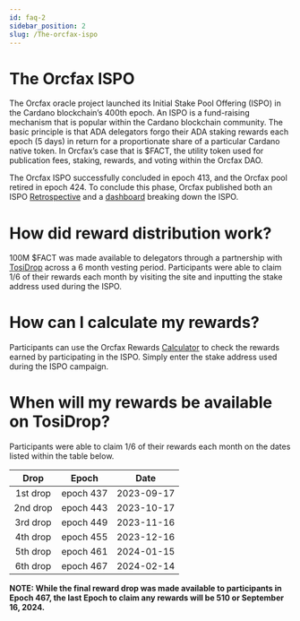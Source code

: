```yaml
---
id: faq-2
sidebar_position: 2
slug: /The-orcfax-ispo
---
```


# The Orcfax ISPO
The Orcfax oracle project launched its Initial Stake Pool Offering (ISPO) in the
Cardano blockchain’s 400th epoch. An ISPO is a fund-raising mechanism that is
popular within the Cardano blockchain community. The basic principle is that ADA
delegators forgo their ADA staking rewards each epoch (5 days) in return for a
proportionate share of a particular Cardano native token. In Orcfax’s case that
is $FACT, the utility token used for publication fees, staking, rewards, and
voting within the Orcfax DAO.

The Orcfax ISPO successfully concluded in epoch 413, and the Orcfax pool retired
in epoch 424. To conclude this phase, Orcfax published both an ISPO
[Retrospective](/img/2023-07-07--Orcfax-ISPO-reflection.pdf) and a
[dashboard](https://public.tableau.com/app/profile/christian.koch3382/viz/OrcfaxISPO--Vis/OrcfaxISPOBreakdown) breaking down the ISPO.

# How did reward distribution work?
100M $FACT was made available to delegators through a partnership with
[TosiDrop](https://app.tosidrop.io/cardano/claim) across a 6 month vesting
period. Participants were able to claim 1/6 of their rewards each month by
visiting the site and inputting the stake address used during the ISPO.

# How can I calculate my rewards?
Participants can use the Orcfax Rewards [Calculator](https://rewards.orcfax.io/)
to check the rewards earned by participating in the ISPO. Simply enter the stake
address used during the ISPO campaign.

# When will my rewards be available on TosiDrop?
Participants were able to claim 1/6 of their rewards each month on the dates
listed within the table below.

| Drop | Epoch | Date |
|     :---:    |     :---:     |     :---:      |
| 1st drop     | epoch 437     | 2023-09-17     |
| 2nd drop     | epoch 443     | 2023-10-17     |
| 3rd drop     | epoch 449     | 2023-11-16     |
| 4th drop     | epoch 455     | 2023-12-16     |
| 5th drop     | epoch 461     | 2024-01-15     |
| 6th drop     | epoch 467     | 2024-02-14     |

**NOTE: While the final reward drop was made available to participants in Epoch
467, the last Epoch to claim any rewards will be 510 or September 16, 2024.**
